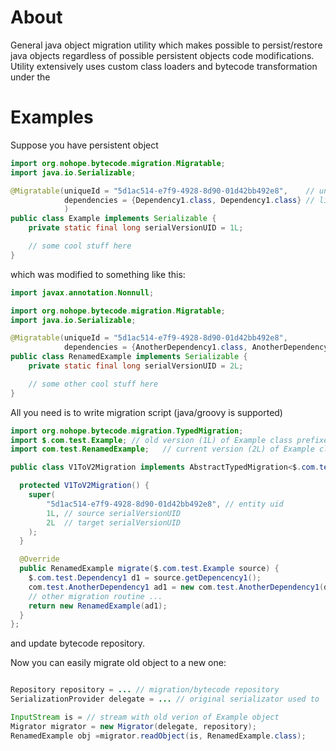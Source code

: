 About
=====

General java object migration utility which makes possible to persist/restore java objects regardless of possible
persistent objects code modifications. Utility extensively uses custom class loaders and bytecode transformation
under the

Examples
========

Suppose you have persistent object

```java
import org.nohope.bytecode.migration.Migratable;
import java.io.Serializable;

@Migratable(uniqueId = "5d1ac514-e7f9-4928-8d90-01d42bb492e8",    // unique id of entity (should never change)
            dependencies = {Dependency1.class, Dependency1.class} // list of classes which also may be migrated
            )
public class Example implements Serializable {
    private static final long serialVersionUID = 1L;

    // some cool stuff here
}
```

which was modified to something like this:

```java
import javax.annotation.Nonnull;

import org.nohope.bytecode.migration.Migratable;
import java.io.Serializable;

@Migratable(uniqueId = "5d1ac514-e7f9-4928-8d90-01d42bb492e8",
            dependencies = {AnotherDependency1.class, AnotherDependency2.class})
public class RenamedExample implements Serializable {
    private static final long serialVersionUID = 2L;

    // some other cool stuff here
}
```

All you need is to write migration script (java/groovy is supported)

```java
import org.nohope.bytecode.migration.TypedMigration;
import $.com.test.Example; // old version (1L) of Example class prefixed with ;
import com.test.RenamedExample;   // current version (2L) of Example class

public class V1ToV2Migration implements AbstractTypedMigration<$.com.test.Example> {

  protected V1ToV2Migration() {
    super(
        "5d1ac514-e7f9-4928-8d90-01d42bb492e8", // entity uid
        1L, // source serialVersionUID
        2L  // target serialVersionUID
    );
  }

  @Override
  public RenamedExample migrate($.com.test.Example source) {
    $.com.test.Dependency1 d1 = source.getDepencency1();
    com.test.AnotherDependency1 ad1 = new com.test.AnotherDependency1(d1.getValue());
    // other migration routine ...
    return new RenamedExample(ad1);
  }
};
```

and update bytecode repository.

Now you can easily migrate old object to a new one:

```java

Repository repository = ... // migration/bytecode repository
SerializationProvider delegate = ... // original serializator used to

InputStream is = // stream with old verion of Example object
Migrator migrator = new Migrator(delegate, repository);
RenamedExample obj =migrator.readObject(is, RenamedExample.class);
```

